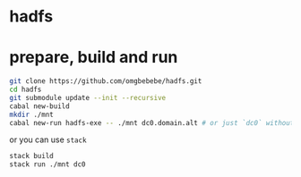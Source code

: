 # hadfs

# prepare, build and run
```sh
git clone https://github.com/omgbebebe/hadfs.git
cd hadfs
git submodule update --init --recursive
cabal new-build
mkdir ./mnt
cabal new-run hadfs-exe -- ./mnt dc0.domain.alt # or just `dc0` without domain
```

or you can use `stack`

```sh
stack build
stack run ./mnt dc0
```
